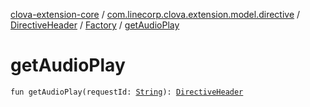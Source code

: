 [clova-extension-core](../../../index.md) / [com.linecorp.clova.extension.model.directive](../../index.md) / [DirectiveHeader](../index.md) / [Factory](index.md) / [getAudioPlay](./get-audio-play.md)

# getAudioPlay

`fun getAudioPlay(requestId: `[`String`](https://kotlinlang.org/api/latest/jvm/stdlib/kotlin/-string/index.html)`): `[`DirectiveHeader`](../index.md)